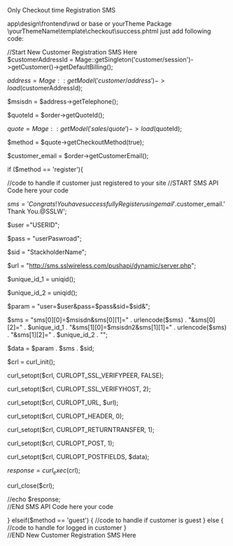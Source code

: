 


Only Checkout time Registration SMS

app\design\frontend\rwd or base or yourTheme Package \yourThemeName\template\checkout\success.phtml
just add following code:


//Start New Customer Registration SMS Here 			
$customerAddressId = Mage::getSingleton('customer/session')->getCustomer()->getDefaultBilling();

$address = Mage::getModel('customer/address')->load($customerAddressId);

$msisdn = $address->getTelephone();		

$quoteId = $order->getQuoteId();

$quote = Mage::getModel('sales/quote')->load($quoteId);

$method = $quote->getCheckoutMethod(true);

$customer_email = $order->getCustomerEmail();

if ($method == 'register'){ 

//code to handle if customer just registered to your site
//START SMS API Code here your code

$sms = 'Congrats! You have successfully Register using email '.$customer_email.' Thank You.@SSLW';				

$user ="USERID";

$pass = "userPaswroad"; 

$sid = "StackholderName";	 	

$url = "http://sms.sslwireless.com/pushapi/dynamic/server.php";

$unique_id_1 = uniqid();

$unique_id_2 = uniqid();

$param = "user=$user&pass=$pass&sid=$sid&";

$sms = "sms[0][0]=$msisdn&sms[0][1]=" . urlencode($sms) . "&sms[0][2]=" . $unique_id_1 . "&sms[1][0]=$msisdn2&sms[1][1]=" . urlencode($sms) . "&sms[1][2]=" . $unique_id_2 . "";

$data = $param . $sms . $sid;

$crl = curl_init();

curl_setopt($crl, CURLOPT_SSL_VERIFYPEER, FALSE);

curl_setopt($crl, CURLOPT_SSL_VERIFYHOST, 2);

curl_setopt($crl, CURLOPT_URL, $url);

curl_setopt($crl, CURLOPT_HEADER, 0);

curl_setopt($crl, CURLOPT_RETURNTRANSFER, 1);

curl_setopt($crl, CURLOPT_POST, 1);

curl_setopt($crl, CURLOPT_POSTFIELDS, $data);

$response = curl_exec($crl);

curl_close($crl);

//echo $response;          
//ENd SMS API Code here your code

 } elseif($method == 'guest') {
//code to handle if customer is guest
 } else {				 
//code to handle for logged in customer
 }  
//END New Customer Registration SMS Here  


